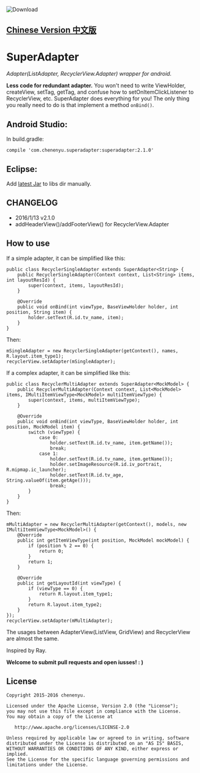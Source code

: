 ![Download](https://api.bintray.com/packages/chenenyu/maven/SuperAdapter/images/download.svg)
## [Chinese Version 中文版](README-zh-rCN.md)
# SuperAdapter
*Adapter(ListAdapter, RecyclerView.Adapter) wrapper for android.*

**Less code for redundant adapter.** You won't need to write ViewHolder, createView, setTag, getTag, and confuse how to setOnItemClickListener to RecyclerView, etc. SuperAdapter does everything for you! The only thing you really need to do is that implement a method `onBind()`.  

## Android Studio:

In build.gradle:

`compile 'com.chenenyu.superadapter:superadapter:2.1.0'`
## Eclipse:
Add [latest Jar](https://github.com/chenenyu/SuperAdapter/releases) to libs dir manually.

## CHANGELOG
* 2016/1/13 v2.1.0 
* addHeaderView()/addFooterView() for RecyclerView.Adapter

## How to use

If a simple adapter, it can be simplified like this:  

```
public class RecyclerSingleAdapter extends SuperAdapter<String> {
    public RecyclerSingleAdapter(Context context, List<String> items, int layoutResId) {
        super(context, items, layoutResId);
    }

    @Override
    public void onBind(int viewType, BaseViewHolder holder, int position, String item) {
        holder.setText(R.id.tv_name, item);
    }
}
```  

Then:  

```
mSingleAdapter = new RecyclerSingleAdapter(getContext(), names, R.layout.item_type1);  
recyclerView.setAdapter(mSingleAdapter);
```  
If a complex adapter, it can be simplified like this:  

```
public class RecyclerMultiAdapter extends SuperAdapter<MockModel> {
    public RecyclerMultiAdapter(Context context, List<MockModel> items, IMultiItemViewType<MockModel> multiItemViewType) {
        super(context, items, multiItemViewType);
    }

    @Override
    public void onBind(int viewType, BaseViewHolder holder, int position, MockModel item) {
        switch (viewType) {
            case 0:
                holder.setText(R.id.tv_name, item.getName());
                break;
            case 1:
                holder.setText(R.id.tv_name, item.getName());
                holder.setImageResource(R.id.iv_portrait, R.mipmap.ic_launcher);
                holder.setText(R.id.tv_age, String.valueOf(item.getAge()));
                break;
        }
    }
}
```  

Then:  

```
mMultiAdapter = new RecyclerMultiAdapter(getContext(), models, new IMultiItemViewType<MockModel>() {
	@Override
	public int getItemViewType(int position, MockModel mockModel) {
    	if (position % 2 == 0) {
        	return 0;
        }
        return 1;
	}

	@Override
	public int getLayoutId(int viewType) {
    	if (viewType == 0) {
        	return R.layout.item_type1;
    	}
   		return R.layout.item_type2;
    }
});
recyclerView.setAdapter(mMultiAdapter);
```  
The usages between AdapterView(ListView, GridView) and RecyclerView are almost the same.


Inspired by Ray.  

**Welcome to submit pull requests and open iusses!  : )**

## License

```
Copyright 2015-2016 chenenyu.

Licensed under the Apache License, Version 2.0 (the "License");
you may not use this file except in compliance with the License.
You may obtain a copy of the License at

   http://www.apache.org/licenses/LICENSE-2.0

Unless required by applicable law or agreed to in writing, software
distributed under the License is distributed on an "AS IS" BASIS,
WITHOUT WARRANTIES OR CONDITIONS OF ANY KIND, either express or implied.
See the License for the specific language governing permissions and
limitations under the License.
```

